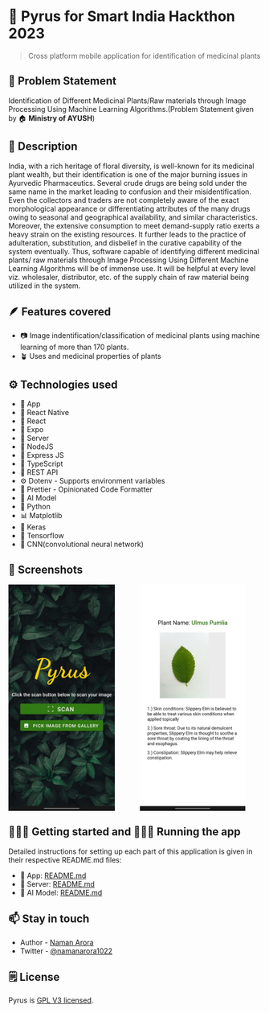 # 🍎 Pyrus for Smart India Hackthon 2023

> Cross platform mobile application for identification of medicinal plants

## 🤔 Problem Statement

Identification of Different Medicinal Plants/Raw materials through Image Processing Using Machine Learning
Algorithms.(Problem Statement given by 🏠 **Ministry of AYUSH**)

## 💭 Description

India, with a rich heritage of floral diversity, is well-known for its medicinal plant wealth, but their identification
is one of the major burning issues in Ayurvedic Pharmaceutics. Several crude drugs are being sold under the same name in
the market leading to confusion and their misidentification. Even the collectors and traders are not completely aware of
the exact morphological appearance or differentiating attributes of the many drugs owing to seasonal and geographical
availability, and similar characteristics. Moreover, the extensive consumption to meet demand-supply ratio exerts a
heavy strain on the existing resources. It further leads to the practice of adulteration, substitution, and disbelief in
the curative capability of the system eventually. Thus, software capable of identifying different medicinal plants/ raw
materials through Image Processing Using Different Machine Learning Algorithms will be of immense use. It will be
helpful at every level viz. wholesaler, distributor, etc. of the supply chain of raw material being utilized in the
system.

## 🪶 Features covered

-   📷 Image indentification/classification of medicinal plants using machine learning of more than 170 plants.
-   🪴 Uses and medicinal properties of plants

## ⚙️ Technologies used

-   📱 App
-   🔷 React Native
-   🩵 React
-   🎩 Expo
-   🪹 Server
-   📌 NodeJS
-   🚂 Express JS
-   🎉 TypeScript
-   🏡 REST API
-   ⚙️ Dotenv - Supports environment variables
-   🦋 Prettier - Opinionated Code Formatter
-   🤖 AI Model
-   🐍 Python
-   📊 Matplotlib
-   🚩 Keras
-   🍊 Tensorflow
-   🌄 CNN(convolutional neural network)

## 📸 Screenshots

<div style="display: flex;gap: 50px;">
    <img src="./assets/landing.jpeg" alt="pyrus app" style="object-fit: contain;height: 450px;" />
    <img src="./assets/details.jpeg" alt="pyrus app" style="object-fit: contain;height: 450px;" />
</div>

## 🚶🏻‍♂️ Getting started and 🏃🏻‍♂️ Running the app

Detailed instructions for setting up each part of this application is given in their respective README.md files:

-   📱 App: [README.md](./app/README.md)
-   🪹 Server: [README.md](./server/README.md)
-   🤖 AI Model: [README.md](./python-model/README.md)

## 📫 Stay in touch

-   Author - [Naman Arora](https://namanarora.vercel.app)
-   Twitter - [@namanarora1022](https://twitter.com/namanarora1022)

## 🗒️ License

Pyrus is [GPL V3 licensed](LICENSE).
